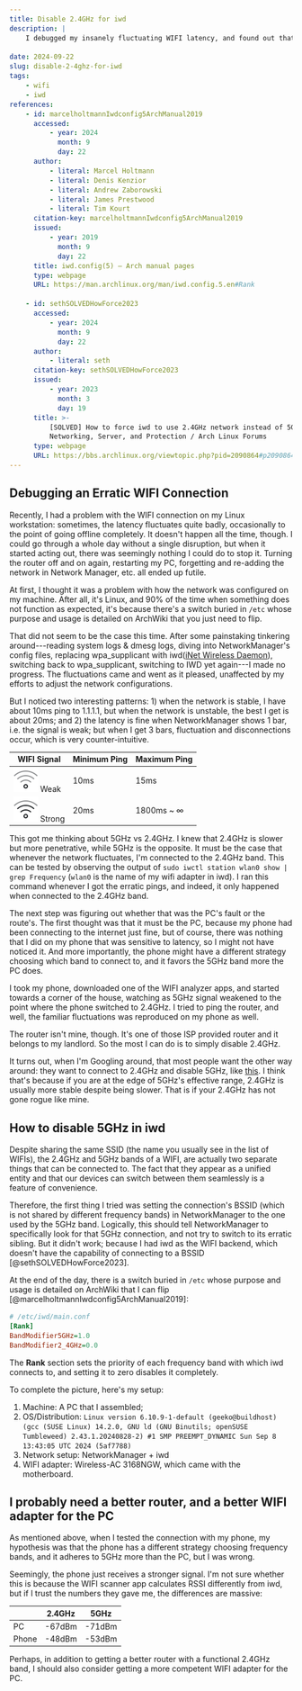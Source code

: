 ```yaml
---
title: Disable 2.4GHz for iwd
description: |
    I debugged my insanely fluctuating WIFI latency, and found out that the 2.4GHz band had gone rogue. As the router doesn't belong to me, I have to apply a workaround where iwd is configured to not scan 2.4GHz network.

date: 2024-09-22
slug: disable-2-4ghz-for-iwd
tags:
    - wifi
    - iwd
references:
    - id: marcelholtmannIwdconfig5ArchManual2019
      accessed:
          - year: 2024
            month: 9
            day: 22
      author:
          - literal: Marcel Holtmann
          - literal: Denis Kenzior
          - literal: Andrew Zaborowski
          - literal: James Prestwood
          - literal: Tim Kourt
      citation-key: marcelholtmannIwdconfig5ArchManual2019
      issued:
          - year: 2019
            month: 9
            day: 22
      title: iwd.config(5) — Arch manual pages
      type: webpage
      URL: https://man.archlinux.org/man/iwd.config.5.en#Rank

    - id: sethSOLVEDHowForce2023
      accessed:
          - year: 2024
            month: 9
            day: 22
      author:
          - literal: seth
      citation-key: sethSOLVEDHowForce2023
      issued:
          - year: 2023
            month: 3
            day: 19
      title: >-
          [SOLVED] How to force iwd to use 2.4GHz network instead of 5GHz? /
          Networking, Server, and Protection / Arch Linux Forums
      type: webpage
      URL: https://bbs.archlinux.org/viewtopic.php?pid=2090864#p2090864
---
```


## Debugging an Erratic WIFI Connection

Recently, I had a problem with the WIFI connection on my Linux workstation: sometimes, the latency fluctuates quite badly, occasionally to the point of going offline completely. It doesn't happen all the time, though. I could go through a whole day without a single disruption, but when it started acting out, there was seemingly nothing I could do to stop it. Turning the router off and on again, restarting my PC, forgetting and re-adding the network in Network Manager, etc. all ended up futile.

At first, I thought it was a problem with how the network was configured on my machine. After all, it's Linux, and 90% of the time when something does not function as expected, it's because there's a switch buried in `/etc` whose purpose and usage is detailed on ArchWiki that you just need to flip.

That did not seem to be the case this time. After some painstaking tinkering around---reading system logs & dmesg logs, diving into NetworkManager's config files, replacing wpa_supplicant with iwd([iNet Wireless Daemon](https://iwd.wiki.kernel.org/)), switching back to wpa_supplicant, switching to IWD yet again---I made no progress. The fluctuations came and went as it pleased, unaffected by my efforts to adjust the network configurations.

But I noticed two interesting patterns: 1) when the network is stable, I have about 10ms ping to 1.1.1.1, but when the network is unstable, the best I get is about 20ms; and 2) the latency is fine when NetworkManager shows 1 bar, i.e. the signal is weak; but when I get 3 bars, fluctuation and disconnections occur, which is very counter-intuitive.

| WIFI Signal                                                                             | Minimum Ping | Maximum Ping |
| --------------------------------------------------------------------------------------- | ------------ | ------------ |
| ![an wifi icon with one bar signal](./network-wireless-signal-weak-symbolic.svg) Weak   | 10ms         | 15ms         |
| ![an wifi icon with two bar signal](./network-wireless-signal-good-symbolic.svg) Strong | 20ms         | 1800ms ~ ∞   |

This got me thinking about 5GHz vs 2.4GHz. I knew that 2.4GHz is slower but more penetrative, while 5GHz is the opposite. It must be the case that whenever the network fluctuates, I'm connected to the 2.4GHz band. This can be tested by observing the output of `sudo iwctl station wlan0 show | grep Frequency` (`wlan0` is the name of my wifi adapter in iwd). I ran this command whenever I got the erratic pings, and indeed, it only happened when connected to the 2.4GHz band.

The next step was figuring out whether that was the PC's fault or the route's. The first thought was that it must be the PC, because my phone had been connecting to the internet just fine, but of course, there was nothing that I did on my phone that was sensitive to latency, so I might not have noticed it. And more importantly, the phone might have a different strategy choosing which band to connect to, and it favors the 5GHz band more the PC does.

I took my phone, downloaded one of the WIFI analyzer apps, and started towards a corner of the house, watching as 5GHz signal weakened to the point where the phone switched to 2.4GHz. I tried to ping the router, and well, the familiar fluctuations was reproduced on my phone as well.

The router isn't mine, though. It's one of those ISP provided router and it belongs to my landlord. So the most I can do is to simply disable 2.4GHz.

It turns out, when I'm Googling around, that most people want the other way around: they want to connect to 2.4GHz and disable 5GHz, like [this](https://bbs.archlinux.org/viewtopic.php?id=284405). I think that's because if you are at the edge of 5GHz's effective range, 2.4GHz is usually more stable despite being slower. That is if your 2.4GHz has not gone rogue like mine.

## How to disable 5GHz in iwd

Despite sharing the same SSID (the name you usually see in the list of WIFIs), the 2.4GHz and 5GHz bands of a WIFI, are actually two separate things that can be connected to. The fact that they appear as a unified entity and that our devices can switch between them seamlessly is a feature of convenience.

Therefore, the first thing I tried was setting the connection's BSSID (which is not shared by different frequency bands) in NetworkManager to the one used by the 5GHz band. Logically, this should tell NetworkManager to specifically look for that 5GHz connection, and not try to switch to its erratic sibling. But it didn't work; because I had iwd as the WIFI backend, which doesn't have the capability of connecting to a BSSID [@sethSOLVEDHowForce2023].

At the end of the day, there is a switch buried in `/etc` whose purpose and usage is detailed on ArchWiki that I can flip [@marcelholtmannIwdconfig5ArchManual2019]:

```ini
# /etc/iwd/main.conf
[Rank]
BandModifier5GHz=1.0
BandModifier2_4GHz=0.0
```

The **Rank** section sets the priority of each frequency band with which iwd connects to, and setting it to zero disables it completely.

To complete the picture, here's my setup:

1. Machine: A PC that I assembled;
2. OS/Distribution: `Linux version 6.10.9-1-default (geeko@buildhost) (gcc (SUSE Linux) 14.2.0, GNU ld (GNU Binutils; openSUSE Tumbleweed) 2.43.1.20240828-2) #1 SMP PREEMPT_DYNAMIC Sun Sep 8 13:43:05 UTC 2024 (5af7788)`
3. Network setup: NetworkManager + iwd
4. WIFI adapter: Wireless-AC 3168NGW, which came with the motherboard.

## I probably need a better router, and a better WIFI adapter for the PC

As mentioned above, when I tested the connection with my phone, my hypothesis was that the phone has a different strategy choosing frequency bands, and it adheres to 5GHz more than the PC, but I was wrong.

Seemingly, the phone just receives a stronger signal. I'm not sure whether this is because the WIFI scanner app calculates RSSI differently from iwd, but if I trust the numbers they gave me, the differences are massive:

|       | 2.4GHz | 5GHz   |
| ----- | ------ | ------ |
| PC    | -67dBm | -71dBm |
| Phone | -48dBm | -53dBm |

Perhaps, in addition to getting a better router with a functional 2.4GHz band, I should also consider getting a more competent WIFI adapter for the PC.

